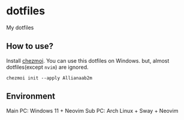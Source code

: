 # dotfiles
My dotfiles

## How to use?

Install [chezmoi](https://www.chezmoi.io/).
You can use this dotfiles on Windows.
but, almost dotfiles(except `nvim`) are ignored.

```
chezmoi init --apply Allianaab2m
```

## Environment
Main PC: Windows 11 + Neovim
Sub PC: Arch Linux + Sway + Neovim
